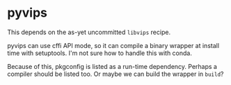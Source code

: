 # pyvips

This depends on the as-yet uncommitted `libvips` recipe.

pyvips can use cffi API mode, so it can compile a binary wrapper at install
time with setuptools. I'm not sure how to handle this with conda.

Because of this, pkgconfig is listed as a run-time dependency. Perhaps a
compiler should be listed too. Or maybe we can build the wrapper in `build`?


